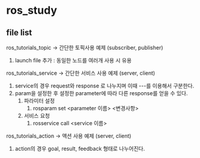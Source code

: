 # ros_study
## file list
ros_tutorials_topic   -> 간단한 토픽사용 예제 (subscriber, publisher)
1. launch file 추가 : 동일한 노드를 여러개 사용 시 유용

ros_tutorials_service -> 간단한 서비스 사용 예제 (server, client)

1. service의 경우 request와 response 로 나누지며 이때 ---를 이용해서 구분한다.
2. param을 설정한 후 설정한 parameter에 따라 다른 response를 얻을 수 있다.
   1. 파라미터 설정
      1. rosparam set <parameter 이름> <변경사항>
   2. 서비스 요청
      1. rosservice call <service 이름> <request>
    

ros_tutorials_action  -> 액션 사용 예제 (server, client)
        
1. action의 경우 goal, result, feedback 형태로 나누어진다.